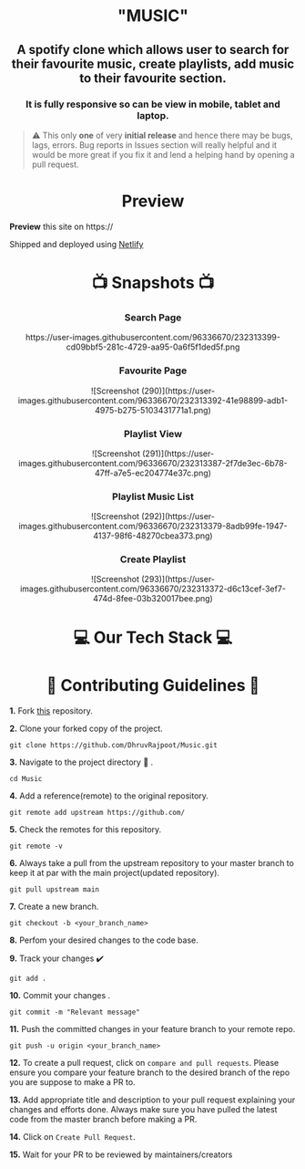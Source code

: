 <h1 align="center" > "MUSIC" </h1>
<h2 align="center"> A spotify clone which allows user to search for their favourite music, create playlists, add music to their favourite section. </h2>
<h3 align="center">It is fully responsive so can be view in mobile, tablet and laptop.</h3>

> ⚠️ This only **one** of very **__initial release__** and hence there may be bugs, lags, errors.
> Bug reports in Issues section will really helpful and it would be more great if you fix it and lend a helping hand by opening a pull request.

<div> <h1 align="center">  Preview </h1>
  <b>Preview</b> this site on https://
  
  Shipped and deployed using [Netlify](https://www.netlify.com/)
</div>


<div class="img" align="center" >
  <h1 align="center">📺 Snapshots 📺</h1>
  
  <h3 align="center">Search Page</h3>
https://user-images.githubusercontent.com/96336670/232313399-cd09bbf5-281c-4729-aa95-0a6f5f1ded5f.png

  <h3 align="center">Favourite Page</h3>
   ![Screenshot (290)](https://user-images.githubusercontent.com/96336670/232313392-41e98899-adb1-4975-b275-5103431771a1.png)

    
  <h3 align="center">Playlist View</h3>
![Screenshot (291)](https://user-images.githubusercontent.com/96336670/232313387-2f7de3ec-6b78-47ff-a7e5-ec204774e37c.png)


  <h3 align="center">Playlist Music List</h3>
  ![Screenshot (292)](https://user-images.githubusercontent.com/96336670/232313379-8adb99fe-1947-4137-98f6-48270cbea373.png)

  <h3 align="center">Create Playlist</h3>
  ![Screenshot (293)](https://user-images.githubusercontent.com/96336670/232313372-d6c13cef-3ef7-474d-8fee-03b320017bee.png)

  </div>
  
<div class="tech_stack"> <h1 align="center"> 💻 Our Tech Stack 💻</h1>
  <div class="label" align="center" >
  </div>
</div>

<div class="contribute"> <h1 align="center"> 📌 Contributing Guidelines  📌</h1> 
  
**1.**  Fork [this]() repository.

**2.**  Clone your forked copy of the project.
```
git clone https://github.com/DhruvRajpoot/Music.git
```
**3.** Navigate to the project directory :file_folder: .
```
cd Music
```
**4.** Add a reference(remote) to the original repository.
```
git remote add upstream https://github.com/
```
**5.** Check the remotes for this repository.
```
git remote -v
```
**6.** Always take a pull from the upstream repository to your master branch to keep it at par with the main project(updated repository).
```
git pull upstream main
```
**7.** Create a new branch.
```
git checkout -b <your_branch_name>
```
**8.** Perfom your desired changes to the code base.


**9.** Track your changes :heavy_check_mark: 
```
git add . 
```
**10.** Commit your changes .
```
git commit -m "Relevant message"
```
**11.** Push the committed changes in your feature branch to your remote repo.
```
git push -u origin <your_branch_name>
```
**12.** To create a pull request, click on `compare and pull requests`. Please ensure you compare your feature branch to the desired branch of the repo you are suppose to make a PR to.

**13.** Add appropriate title and description to your pull request explaining your changes and efforts done. Always make sure you have pulled the latest code from the master branch before making a PR.

**14.** Click on `Create Pull Request`.
  
**15.** Wait for your PR to be reviewed by maintainers/creators

</div>
